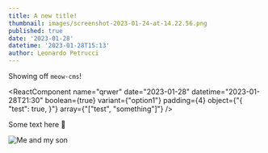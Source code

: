 ```yaml
---
title: A new title!
thumbnail: images/screenshot-2023-01-24-at-14.22.56.png
published: true
date: '2023-01-28'
datetime: '2023-01-28T15:13'
author: Leonardo Petrucci
---
```

Showing off `meow-cms`!

<ReactComponent name="qrwer" date="2023-01-28" datetime="2023-01-28T21:30" boolean={true} variant={"option1"} padding={4} object={"{
  "test": true,
}"} array={"["test", "something"]"} />

Some text here 👀

![Me and my son](images/y0j2l3.jpg "Me and my son")

